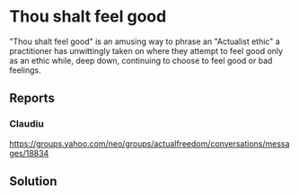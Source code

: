 # Thou shalt feel good

"Thou shalt feel good" is an amusing way to phrase an "Actualist ethic" a practitioner has unwittingly taken on where they attempt to feel good only as an ethic while, deep down, continuing to choose to feel good or bad feelings.

## Reports

### Claudiu

https://groups.yahoo.com/neo/groups/actualfreedom/conversations/messages/18834

## Solution
